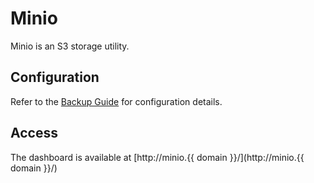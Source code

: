 # Minio

Minio is an S3 storage utility.

## Configuration

Refer to the [Backup Guide](/setup/backups) for configuration details.

## Access

The dashboard is available at [http://minio.{{ domain }}/](http://minio.{{ domain }}/)